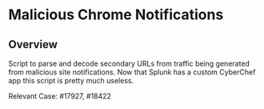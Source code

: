 # Malicious Chrome Notifications

## Overview

Script to parse and decode secondary URLs from traffic being generated from malicious site notifications.
Now that Splunk has a custom CyberChef app this script is pretty much useless.

Relevant Case: #17927, #18422

